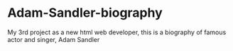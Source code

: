 # Adam-Sandler-biography
My 3rd project as a new html web developer, this is a biography of famous actor and singer, Adam Sandler

